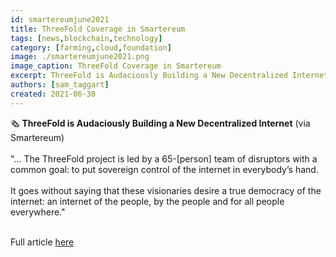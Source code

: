 ```yaml
---
id: smartereumjune2021
title: ThreeFold Coverage in Smartereum
tags: [news,blockchain,technology]
category: [farming,cloud,foundation]
image: ./smartereumjune2021.png
image_caption: ThreeFold Coverage in Smartereum
excerpt: ThreeFold is Audaciously Building a New Decentralized Internet - via Smartereum
authors: [sam_taggart]
created: 2021-06-30
---
```


🗞 **ThreeFold is Audaciously Building a New Decentralized Internet** (via Smartereum)
<br/>
<br/>
"... The ThreeFold project is led by a 65-[person] team of disruptors with a common goal: to put sovereign control of the internet in everybody’s hand.
<br/>
<br/>
It goes without saying that these visionaries desire a true democracy of the internet: an internet of the people, by the people and for all people everywhere."
<br/>
<br/>

Full article [here](https://smartereum.com/189750/threefold-is-audaciously-building-a-new-decentralized-internet/)
